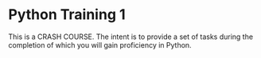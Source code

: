 # Python Training 1
This is a CRASH COURSE.  The intent is to provide a set of tasks during the completion of which 
you will gain proficiency in Python. 

